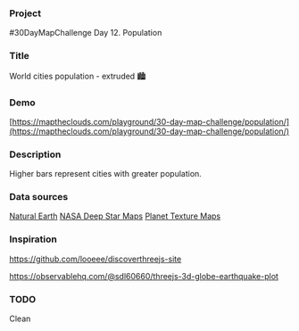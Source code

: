 ### Project

#30DayMapChallenge Day 12. Population

### Title

World cities population - extruded 🏙️

### Demo

[https://maptheclouds.com/playground/30-day-map-challenge/population/](https://maptheclouds.com/playground/30-day-map-challenge/population/)

### Description

Higher bars represent cities with greater population.

### Data sources

[Natural Earth](https://www.populationdata.com/downloads/)
[NASA Deep Star Maps](http://planetpixelemporium.com/earth.html)
[Planet Texture Maps](https://svs.gsfc.nasa.gov/3895)

### Inspiration

https://github.com/looeee/discoverthreejs-site

https://observablehq.com/@sdl60660/threejs-3d-globe-earthquake-plot

### TODO

Clean
